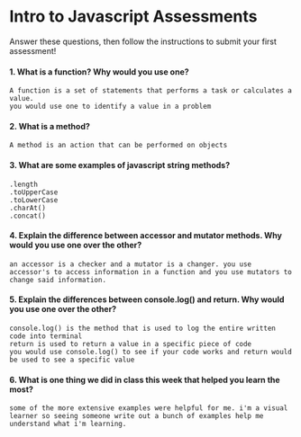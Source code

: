 # Intro to Javascript Assessments

Answer these questions, then follow the instructions to submit your first assessment!

#### 1. What is a function? Why would you use one?
    A function is a set of statements that performs a task or calculates a value. 
    you would use one to identify a value in a problem
    
#### 2. What is a method?
    A method is an action that can be performed on objects

#### 3. What are some examples of javascript string methods?
    .length
    .toUpperCase
    .toLowerCase
    .charAt()
    .concat()

#### 4. Explain the difference between accessor and mutator methods. Why would you use one over the other?
    an accessor is a checker and a mutator is a changer. you use accessor's to access information in a function and you use mutators to change said information.

#### 5. Explain the differences between console.log() and return. Why would you use one over the other?
    console.log() is the method that is used to log the entire written code into terminal
    return is used to return a value in a specific piece of code
    you would use console.log() to see if your code works and return would be used to see a specific value

#### 6. What is one thing we did in class this week that helped you learn the most?  
    some of the more extensive examples were helpful for me. i'm a visual learner so seeing someone write out a bunch of examples help me understand what i'm learning.